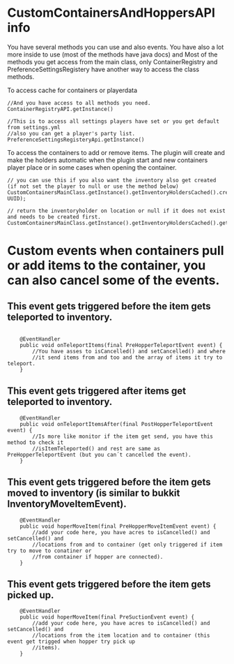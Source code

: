 
# CustomContainersAndHoppersAPI info

You have several methods you can use and also events. You have also a lot more inside to use (most of the methods have java docs) and
Most of the methods you get access from the main class, only ContainerRegistry and PreferenceSettingsRegistery have another way 
to access the class methods.

To access cache for containers or playerdata 
```
//And you have access to all methods you need.
ContainerRegistryAPI.getInstance()

//This is to access all settings players have set or you get default from settings.yml
//also you can get a player's party list.
PreferenceSettingsRegisteryApi.getInstance()
```

To access the containers to add or remove items. The plugin will create and make the holders automatic when the plugin start and 
new containers player place or in some cases when opening the container.
```
// you can use this if you also want the inventory also get created (if not set the player to null or use the method below)
CustomContainersMainClass.getInstance().getInventoryHoldersCached().createOrGetInventoryHolder(Location, UUID);

// return the inventoryholder on location or null if it does not exist and needs to be created first.
CustomContainersMainClass.getInstance().getInventoryHoldersCached().getInventoryHolder(Location);
```


# Custom events when containers pull or add items to the container, you can also cancel some of the events.

## This event gets triggered before the item gets teleported to inventory. 


```

	@EventHandler
	public void onTeleportItems(final PreHopperTeleportEvent event) {
		//You have asses to isCancelled() and setCancelled() and where 
		//it send items from and too and the array of items it try to teleport.  
	}

```


## This event gets triggered after items get teleported to inventory.


```
	@EventHandler
	public void onTeleportItemsAfter(final PostHopperTeleportEvent  event) {
		//Is more like monitor if the item get send, you have this method to check it 
		//isItemTeleported() and rest are same as PreHopperTeleportEvent (but you can´t cancelled the event).  
	}
```

## This event gets triggered before the item gets moved to inventory (is similar to bukkit InventoryMoveItemEvent).


```
	@EventHandler
	public void hoperMoveItem(final PreHopperMoveItemEvent event) {
		//add your code here, you have acres to isCancelled() and setCancelled() and
		//locations from and to container (get only triggered if item try to move to conatiner or 
		//from container if hopper are connected).
	}

```


## This event gets triggered before the item gets picked up.


```
	@EventHandler
	public void hoperMoveItem(final PreSuctionEvent event) {
		//add your code here, you have acres to isCancelled() and setCancelled() and
		//locations from the item location and to container (this event get trigged when hopper try pick up 
		//items).
	}

```
